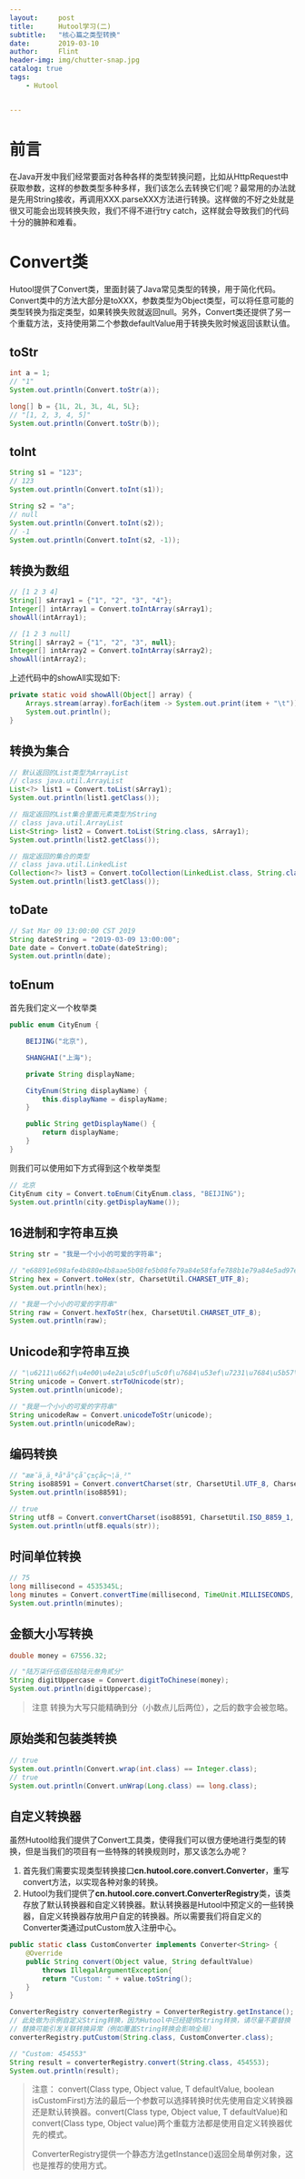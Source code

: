```yaml
---
layout:     post
title:      Hutool学习(二)
subtitle:   "核心篇之类型转换"
date:       2019-03-10
author:     Flint
header-img: img/chutter-snap.jpg
catalog: true
tags:
    - Hutool


---
```


# 前言

在Java开发中我们经常要面对各种各样的类型转换问题，比如从HttpRequest中获取参数，这样的参数类型多种多样，我们该怎么去转换它们呢？最常用的办法就是先用String接收，再调用XXX.parseXXX方法进行转换。这样做的不好之处就是很又可能会出现转换失败，我们不得不进行try catch，这样就会导致我们的代码十分的臃肿和难看。

# Convert类

Hutool提供了Convert类，里面封装了Java常见类型的转换，用于简化代码。Convert类中的方法大部分是toXXX，参数类型为Object类型，可以将任意可能的类型转换为指定类型，如果转换失败就返回null。另外，Convert类还提供了另一个重载方法，支持使用第二个参数defaultValue用于转换失败时候返回该默认值。

## toStr
```java
int a = 1;
// "1"
System.out.println(Convert.toStr(a));

long[] b = {1L, 2L, 3L, 4L, 5L};
// "[1, 2, 3, 4, 5]"
System.out.println(Convert.toStr(b));
```

## toInt
```java
String s1 = "123";
// 123
System.out.println(Convert.toInt(s1));

String s2 = "a";
// null
System.out.println(Convert.toInt(s2));
// -1
System.out.println(Convert.toInt(s2, -1));
```

## 转换为数组
```java
// [1 2 3 4]
String[] sArray1 = {"1", "2", "3", "4"};
Integer[] intArray1 = Convert.toIntArray(sArray1);
showAll(intArray1);

// [1 2 3 null]
String[] sArray2 = {"1", "2", "3", null};
Integer[] intArray2 = Convert.toIntArray(sArray2);
showAll(intArray2);
```
上述代码中的showAll实现如下:
```java
private static void showAll(Object[] array) {
    Arrays.stream(array).forEach(item -> System.out.print(item + "\t"));
    System.out.println();
}
```

## 转换为集合
```java
// 默认返回的List类型为ArrayList
// class java.util.ArrayList
List<?> list1 = Convert.toList(sArray1);
System.out.println(list1.getClass());

// 指定返回的List集合里面元素类型为String
// class java.util.ArrayList
List<String> list2 = Convert.toList(String.class, sArray1);
System.out.println(list2.getClass());

// 指定返回的集合的类型
// class java.util.LinkedList
Collection<?> list3 = Convert.toCollection(LinkedList.class, String.class, sArray1);
System.out.println(list3.getClass());
```

## toDate
```java
// Sat Mar 09 13:00:00 CST 2019
String dateString = "2019-03-09 13:00:00";
Date date = Convert.toDate(dateString);
System.out.println(date);
```

## toEnum
首先我们定义一个枚举类
```java
public enum CityEnum {

    BEIJING("北京"),

    SHANGHAI("上海");

    private String displayName;

    CityEnum(String displayName) {
        this.displayName = displayName;
    }

    public String getDisplayName() {
        return displayName;
    }
}
```
则我们可以使用如下方式得到这个枚举类型
```java
// 北京
CityEnum city = Convert.toEnum(CityEnum.class, "BEIJING");
System.out.println(city.getDisplayName());
```

## 16进制和字符串互换
```Java
String str = "我是一个小小的可爱的字符串";

// "e68891e698afe4b880e4b8aae5b08fe5b08fe79a84e58fafe788b1e79a84e5ad97e7aca6e4b8b2"
String hex = Convert.toHex(str, CharsetUtil.CHARSET_UTF_8);
System.out.println(hex);

// "我是一个小小的可爱的字符串"
String raw = Convert.hexToStr(hex, CharsetUtil.CHARSET_UTF_8);
System.out.println(raw);
```

## Unicode和字符串互换
```java
// "\u6211\u662f\u4e00\u4e2a\u5c0f\u5c0f\u7684\u53ef\u7231\u7684\u5b57\u7b26\u4e32"
String unicode = Convert.strToUnicode(str);
System.out.println(unicode);

// "我是一个小小的可爱的字符串"
String unicodeRaw = Convert.unicodeToStr(unicode);
System.out.println(unicodeRaw);
```

## 编码转换
```java
// "ææ¯ä¸ä¸ªå°å°çå¯ç±çå­ç¬¦ä¸²"
String iso88591 = Convert.convertCharset(str, CharsetUtil.UTF_8, CharsetUtil.ISO_8859_1);
System.out.println(iso88591);

// true
String utf8 = Convert.convertCharset(iso88591, CharsetUtil.ISO_8859_1, CharsetUtil.UTF_8);
System.out.println(utf8.equals(str));
```

## 时间单位转换
```java
// 75
long millisecond = 4535345L;
long minutes = Convert.convertTime(millisecond, TimeUnit.MILLISECONDS, TimeUnit.MINUTES);
System.out.println(minutes);
```

## 金额大小写转换
```java
double money = 67556.32;

// "陆万柒仟伍佰伍拾陆元叁角贰分"
String digitUppercase = Convert.digitToChinese(money);
System.out.println(digitUppercase);
```

> 注意 转换为大写只能精确到分（小数点儿后两位），之后的数字会被忽略。

## 原始类和包装类转换
```java
// true
System.out.println(Convert.wrap(int.class) == Integer.class);
// true
System.out.println(Convert.unWrap(Long.class) == long.class);
```

## 自定义转换器
虽然Hutool给我们提供了Convert工具类，使得我们可以很方便地进行类型的转换，但是当我们的项目有一些特殊的转换规则时，那又该怎么办呢？

1. 首先我们需要实现类型转换接口**cn.hutool.core.convert.Converter**，重写convert方法，以实现各种对象的转换。
2. Hutool为我们提供了**cn.hutool.core.convert.ConverterRegistry**类，该类存放了默认转换器和自定义转换器。默认转换器是Hutool中预定义的一些转换器，自定义转换器存放用户自定的转换器。所以需要我们将自定义的Converter类通过putCustom放入注册中心。

```java
public static class CustomConverter implements Converter<String> {
    @Override
    public String convert(Object value, String defaultValue) 
        throws IllegalArgumentException{
        return "Custom: " + value.toString();
    }
}
```
```java
ConverterRegistry converterRegistry = ConverterRegistry.getInstance();
// 此处做为示例自定义String转换，因为Hutool中已经提供String转换，请尽量不要替换
// 替换可能引发关联转换异常（例如覆盖String转换会影响全局）
converterRegistry.putCustom(String.class, CustomConverter.class);

// "Custom: 454553"
String result = converterRegistry.convert(String.class, 454553);
System.out.println(result);
```

> 注意： convert(Class type, Object value, T defaultValue, boolean isCustomFirst)方法的最后一个参数可以选择转换时优先使用自定义转换器还是默认转换器。convert(Class type, Object value, T defaultValue)和convert(Class type, Object value)两个重载方法都是使用自定义转换器优先的模式。
>
> ConverterRegistry提供一个静态方法getInstance()返回全局单例对象，这也是推荐的使用方式。